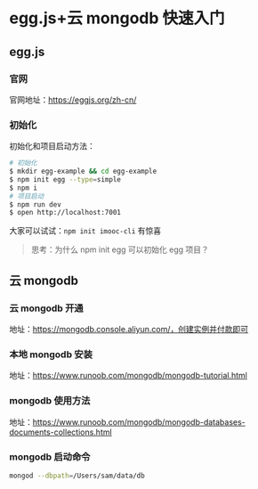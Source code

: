# egg.js+云 mongodb 快速入门

## egg.js

### 官网

官网地址：https://eggjs.org/zh-cn/

### 初始化

初始化和项目启动方法：

```bash
# 初始化
$ mkdir egg-example && cd egg-example
$ npm init egg --type=simple
$ npm i
# 项目启动
$ npm run dev
$ open http://localhost:7001
```

大家可以试试：`npm init imooc-cli` 有惊喜

> 思考：为什么 npm init egg 可以初始化 egg 项目？

## 云 mongodb

### 云 mongodb 开通

地址：https://mongodb.console.aliyun.com/，创建实例并付款即可

### 本地 mongodb 安装

地址：https://www.runoob.com/mongodb/mongodb-tutorial.html

### mongodb 使用方法

地址：https://www.runoob.com/mongodb/mongodb-databases-documents-collections.html

### mongodb 启动命令

```bash
mongod --dbpath=/Users/sam/data/db
```
